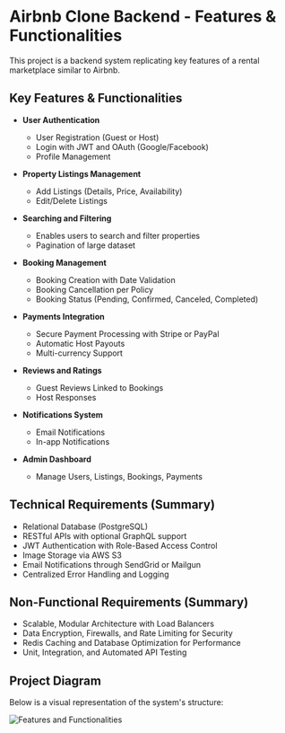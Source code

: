 # Airbnb Clone Backend - Features & Functionalities

This project is a backend system replicating key features of a rental marketplace similar to Airbnb.

## Key Features & Functionalities

- **User Authentication**

  - User Registration (Guest or Host)
  - Login with JWT and OAuth (Google/Facebook)
  - Profile Management

- **Property Listings Management**

  - Add Listings (Details, Price, Availability)
  - Edit/Delete Listings

- **Searching and Filtering**

  - Enables users to search and filter properties
  - Pagination of large dataset

- **Booking Management**

  - Booking Creation with Date Validation
  - Booking Cancellation per Policy
  - Booking Status (Pending, Confirmed, Canceled, Completed)

- **Payments Integration**

  - Secure Payment Processing with Stripe or PayPal
  - Automatic Host Payouts
  - Multi-currency Support

- **Reviews and Ratings**

  - Guest Reviews Linked to Bookings
  - Host Responses

- **Notifications System**

  - Email Notifications
  - In-app Notifications

- **Admin Dashboard**
  - Manage Users, Listings, Bookings, Payments

## Technical Requirements (Summary)

- Relational Database (PostgreSQL)
- RESTful APIs with optional GraphQL support
- JWT Authentication with Role-Based Access Control
- Image Storage via AWS S3
- Email Notifications through SendGrid or Mailgun
- Centralized Error Handling and Logging

## Non-Functional Requirements (Summary)

- Scalable, Modular Architecture with Load Balancers
- Data Encryption, Firewalls, and Rate Limiting for Security
- Redis Caching and Database Optimization for Performance
- Unit, Integration, and Automated API Testing

## Project Diagram

Below is a visual representation of the system's structure:

![Features and Functionalities](features-and-functionalities/features_and_functionality.png)
